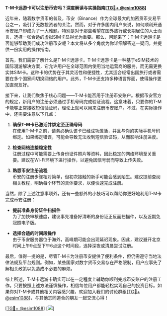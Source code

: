 **T-M卡远游卡可以注册币安吗？深度解读与实操指南[[TG💪+ @esim1088](https://t.me/s/esim1088)]**

近年来，随着数字货币的普及，币安（Binance）作为全球最大的加密货币交易平台之一，吸引了无数投资者的关注。然而，对于许多国内用户来说，如何顺利开通币安账户却成为了一大难题。特别是对于那些希望在国外旅行或长期居住的人士而言，选择一张合适的虚拟SIM卡显得尤为重要。那么，问题来了：T-M卡远游卡是否能够帮助我们成功注册币安呢？本文将从多个角度为你详细解答这一疑问，并提供一份实用的操作指南。

首先，我们需要了解什么是T-M卡远游卡。T-M卡远游卡是一种基于eSIM技术的国际漫游解决方案，它允许用户在全球范围内使用当地运营商的服务，而无需更换实体SIM卡。这种卡的优势在于其灵活性和便捷性，尤其适合经常出国旅行或者需要在多个国家间切换网络的用户。此外，T-M卡还支持多种语言界面，使得操作更加直观友好。

接下来，让我们聚焦于核心问题——T-M卡能否用于注册币安账户。根据币安官方的规定，新用户的注册必须通过手机号码完成验证流程。这意味着，只要你的T-M卡能够正常接收短信验证码，理论上就可以用来注册币安账户。不过，在实际操作中，还需要注意以下几点：

1. **确保T-M卡已激活并绑定至正确号码**  
   在使用T-M卡之前，请务必确认该卡已经成功激活，并且与你的实际手机号码绑定。如果绑定错误，可能会导致无法收到短信验证码，从而影响注册进度。

2. **检查网络连接稳定性**  
   注册过程中可能需要上传身份证件照片等资料，因此稳定的网络环境至关重要。建议在Wi-Fi环境下进行操作，以避免因信号弱而导致上传失败。

3. **熟悉币安注册流程**  
   币安的注册步骤相对简单，但初次接触的新手可能会感到陌生。建议提前查阅相关教程，明确每个环节的具体要求，以便快速完成注册。

当然，除了上述注意事项外，还有一些额外的小技巧可以帮助你更好地利用T-M卡完成币安注册：

- **提前准备身份证件扫描件**  
  为了加快审核速度，建议事先准备好清晰的身份证正反面扫描件，以及近期免冠照电子版。

- **选择合适的时间段操作**  
  由于币安服务器位于海外，高峰期可能会出现延迟现象。因此，建议避开北京时间上午9点至下午6点这个时间段，选择深夜或清晨尝试注册。

最后，值得一提的是，尽管T-M卡为注册币安提供了便利条件，但仍需遵守当地法律法规及平台规则。例如，某些国家对数字货币交易存在严格限制，用户应事先了解相关政策以免造成不必要的麻烦。

综上所述，T-M卡远游卡确实可以在一定程度上辅助你顺利完成币安账户的注册工作。只要按照上述方法谨慎操作，相信每位用户都能轻松实现自己的投资目标。如果你对T-M卡或其他相关内容感兴趣，欢迎加入我们的讨论群组[[TG💪+ @esim1088](https://t.me/s/esim1088)]，与其他志同道合的朋友一起交流心得！

[[TG💪+ @esim1088](https://t.me/s/esim1088)] [![](https://i.postimg.cc/4NQfJmqS/Snipaste-2025-05-13-00-14-12.png)]